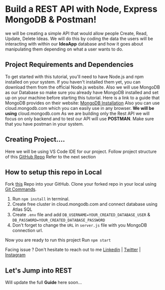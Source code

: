 # Build a REST API with Node, Express MongoDB & Postman!

we will be creating a simple API that would allow people Create, Read, Update, Delete Ideas. We will do this by coding the data the users will be interacting with within our **IdeaApp** database and how it goes about manipulating them depending on what a user wants to do.

## Project Requirements and Dependencies

To get started with this tutorial, you'll need to have Node.js and npm installed on your system. If you haven't installed them yet, you can download them from the official Node.js website.
Also we will use MongoDB as our Database so make sure you already have MongoDB installed and set up on your machine before starting this tutorial. Here is a link to a guide that MongoDB provides on their website: [MongoDB Installation](https://docs.mongodb.com/manual/administration/install-community/)
Also you can use cloud.mongodb.com which you can easily use in any browser.
**We will be using** cloud.mongodb.com
As we are building only the Rest API we will focus on only backend and to test our API will use **POSTMAN**.
Make sure that you have postman in your system.

## Creating Project....

Here we will be using VS Code IDE for our project.
Follow project structure of this [GitHub Repo](https://github.com/AnkanRoychowdhury/RestApi)
Refer to the next section

## How to setup this repo in Local

Fork [this](https://github.com/AnkanRoychowdhury/RestApi) Repo into your GitHub.
Clone your forked repo in your local using [Git Commands](https://education.github.com/git-cheat-sheet-education.pdf).
 1. Run `npm install` in terminal.
 2. Create free cluster in cloud.mongodb.com and connect database using Atlas SQL
 3. Create `.env` file and add `DB_USERNAME=YOUR_CREATED_DATABASE_USER` & `DB_PASSWORD=YOUR_CREATED_DATABASE_PASSWORD`
 4. Don't forget to change the `URL` in `server.js` file with you MongoDB connection url.

Now you are ready to run this project
Run `npm start`

Facing issue ? Don't hesitate to reach out to me [Linkedin](https://www.linkedin.com/in/ankanroychowdhury/)  | [Twitter](https://twitter.com/ankan_exe)  | [Instagram](https://www.instagram.com/ankan_roychowdhury_/)

## Let's Jump into REST

Will update the full **Guide** here soon...